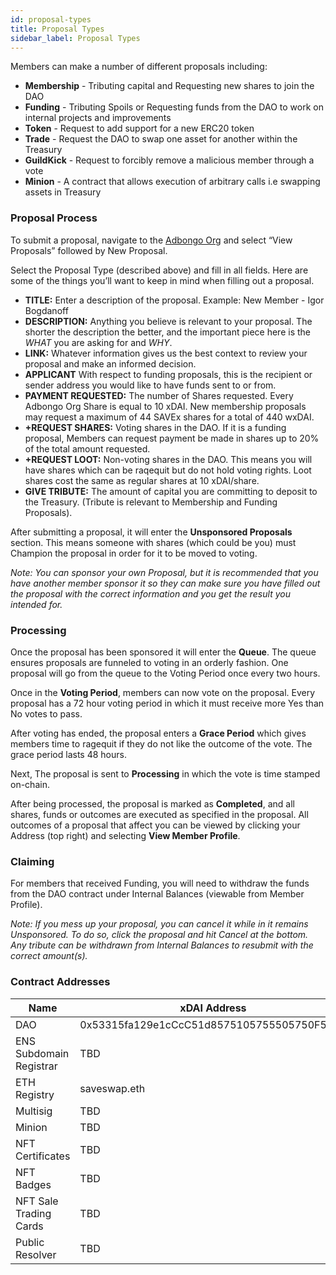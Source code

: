 ```yaml
---
id: proposal-types
title: Proposal Types
sidebar_label: Proposal Types
---
```


Members can make a number of different proposals including:

-   **Membership** - Tributing capital and Requesting new shares to join the DAO
-   **Funding** - Tributing Spoils or Requesting funds from the DAO to work on internal projects and improvements
-   **Token** -  Request to add support for a new ERC20 token
-   **Trade**  - Request the DAO to swap one asset for another within the Treasury
-   **GuildKick** - Request to forcibly remove a malicious member through a vote
-   **Minion** - A contract that allows execution of arbitrary calls i.e swapping assets in Treasury


### Proposal Process

To submit a proposal, navigate to the [Adbongo Org](https://app.daohaus.club/dao/0x64/0x48cf4a3c08603f196be531ee1558b6aa641733c7) and select “View Proposals” followed by New Proposal.

Select the Proposal Type (described above) and fill in all fields. Here are some of the things you’ll want to keep in mind when filling out a proposal.

-   **TITLE:** Enter a description of the proposal. Example: New Member - Igor Bogdanoff
-   **DESCRIPTION:** Anything you believe is relevant to your proposal. The shorter the description the better, and the important piece here is the _WHAT_ you are asking for and _WHY_.
-   **LINK:** Whatever information gives us the best context to review your proposal and make an informed decision.
-   **APPLICANT** With respect to funding proposals, this is the recipient or sender address you would like to have funds sent to or from.  
-   **PAYMENT REQUESTED:** The number of Shares requested. Every Adbongo Org Share is equal to 10 xDAI. New membership proposals may request a maximum of 44 SAVEx shares for a total of 440 wxDAI.
-   **+REQUEST SHARES:** Voting shares in the DAO. If it is a funding proposal, Members can request payment be made in shares up to 20% of the total amount requested.
-   **+REQUEST LOOT:** Non-voting shares in the DAO. This means you will have shares which can be raqequit but do not hold voting rights. Loot shares cost the same as regular shares at 10 xDAI/share.
-   **GIVE TRIBUTE:** The amount of capital you are committing to deposit to the Treasury. (Tribute is relevant to Membership and Funding Proposals).

After submitting a proposal, it will enter the **Unsponsored Proposals** section. This means someone with shares (which could be you) must Champion the proposal in order for it to be moved to voting.

*Note: You can sponsor your own Proposal, but it is recommended that you have another member sponsor it so they can make sure you have filled out the proposal with the correct information and you get the result you intended for.*

### Processing 
Once the proposal has been sponsored it will enter the **Queue**. The queue ensures proposals are funneled to voting in an orderly fashion. One proposal will go from the queue to the Voting Period once every two hours.

Once in the **Voting Period**, members can now vote on the proposal. Every proposal has a 72 hour voting period in which it must receive more Yes than No votes to pass.

After voting has ended, the proposal enters a **Grace Period** which gives members time to ragequit if they do not like the outcome of the vote. The grace period lasts 48 hours.

Next, The proposal is sent to **Processing** in which the vote is time stamped on-chain.

After being processed, the proposal is marked as **Completed**, and all shares, funds or outcomes are executed as specified in the proposal. All outcomes of a proposal that affect you can be viewed by clicking your Address (top right) and selecting **View Member Profile**.

### Claiming

For members that received Funding, you will need to withdraw the funds from the DAO contract under Internal Balances (viewable from Member Profile).

_Note: If you mess up your proposal, you can cancel it while in it remains Unsponsored. To do so, click the proposal and hit Cancel at the bottom. Any tribute can be withdrawn from Internal Balances to resubmit with the correct amount(s)._



### Contract Addresses

| Name                    | xDAI Address                               | Mainnet Address (deprecated)               |
| ----------------------- | ------------------------------------------ | ------------------------------------------ |
| DAO                     | 0x53315fa129e1cCcC51d8575105755505750F5A38 | 0x48cf4a3c08603f196be531ee1558b6aa641733c7 |
| ENS Subdomain Registrar | TBD                                        | 0x5Cb634C351A03FF2BfB59C73dB8B429FFdFBbB62 |
| ETH Registry            | saveswap.eth                               | 0x53315fa129e1cCcC51d8575105755505750F5A38 |
| Multisig                | TBD                                        | 0x3C3692681cD1c0F42FA68A2521719Cc24CEc3AF3 |
| Minion                  | TBD                                        | 0x17405148473E521b62cBCf8eBd929E8A30C4D3aA |
| NFT Certificates        | TBD                                        | 0x7b408ad9019c20c5a1222Bf7f7e58A6Fa00A086a |
| NFT Badges              | TBD                                        | 0xAA65E7c8BBf3F2C6d2d8634Fc830F050a55BBbF9 |
| NFT Sale Trading Cards  | TBD                                        | 0x3480a5E2E8A381F200F2e547f5aE6c3042e67449 |
| Public Resolver         | TBD                                        | 0xDaaF96c344f63131acadD0Ea35170E7892d3dfBA |
